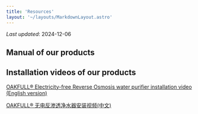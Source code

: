 ```yaml
---
title: 'Resources'
layout: '~/layouts/MarkdownLayout.astro'
---
```


_Last updated_: 2024-12-06

## Manual of our products

## Installation videos of our products
[OAKFULL®️ Electricity-free Reverse Osmosis water purifier installation video (English version)](https://www.youtube.com/watch?v=j-TKZl7S4a0)

[OAKFULL®️ 无电反渗透净水器安装视频(中文)](https://www.bilibili.com/video/BV1J8q5YgE2e)
